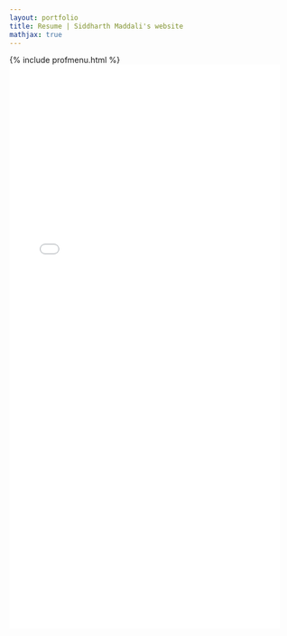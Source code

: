 ```yaml
---
layout: portfolio
title: Resume | Siddharth Maddali's website
mathjax: true
---
```

{% include profmenu.html %}
<embed src="{{ site.baseurl }}/professional/resume.pdf" width="95%" height="1000" type="application/pdf"/>
